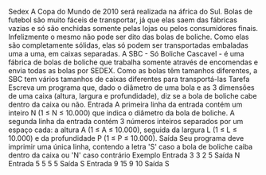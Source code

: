 Sedex
A Copa do Mundo de 2010 será realizada na áfrica do Sul. Bolas de futebol são muito fáceis de
transportar, já que elas saem das fábricas vazias e só são enchidas somente pelas lojas ou
pelos consumidores finais.
Infelizmente o mesmo não pode ser dito das bolas de boliche. Como elas são completamente
sólidas, elas só podem ser transportadas embaladas uma a uma, em caixas separadas.
A SBC - Só Boliche Cascavel - é uma fábrica de bolas de boliche que trabalha somente através
de encomendas e envia todas as bolas por SEDEX. Como as bolas têm tamanhos diferentes, a
SBC tem vários tamanhos de caixas diferentes para transportá-las
Tarefa
Escreva um programa que, dado o diâmetro de uma bola e as 3 dimensões de uma caixa (altura,
largura e profundidade), diz se a bola de boliche cabe dentro da caixa ou não.
Entrada
A primeira linha da entrada contém um inteiro N (1 ≤ N ≤ 10.000) que indica o diâmetro da bola
de boliche. A segunda linha da entrada contém 3 números inteiros separados por um espaço
cada: a altura A (1 ≤ A ≤ 10.000), seguida da largura L (1 ≤ L ≤ 10.000) e da profundidade P (1 ≤
P ≤ 10.000).
Saída
Seu programa deve imprimir uma única linha, contendo a letra 'S' caso a bola de boliche caiba
dentro da caixa ou 'N' caso contrário
Exemplo
Entrada
3
3 2 5
Saída
N
Entrada
5
5 5 5
Saída
S
Entrada
9
15 9 10
Saída
S
